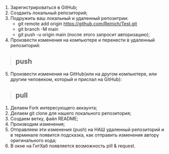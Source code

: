 1. Зарегистрироваться в GitHub;
1. Создаить локальный репозиторий;
1. Подружить ваш локальный и удаленный репозитрии:
    * git remote add origin https://github.com/Reinich/Test.git
    * git branch -M main
    * git push -u origin main (после этого запросит авторизацию);
1. Произвести изменения на компьютере и перенести в удаленный репозиторий:  
> ## push
5. Произвести изменения на GitHub(или на другом компьютере, или другим человеком, который и прислал на GitHub):  
> ## pull

1. Делаем Fork интересующего аккаунта;
1. Делаем git clone для нашего локального репозитория;
1. Создаем ветку, файл README;
1. Производим изменения;
1. Отправляем эти изменения (push) на НАШ удаленный репозиторий и в терминале появится подсказка, как отправить изменения автору оригинального кода;
1. В окне на ГитХаб появляется возможность pill & request. 